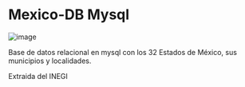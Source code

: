 # Mexico-DB Mysql 

![image](https://user-images.githubusercontent.com/20604217/70395840-a1631400-19c8-11ea-80b0-ca8882479985.png)

Base de datos relacional en mysql con los 32 Estados de México, sus municipios y localidades.

Extraida del INEGI
